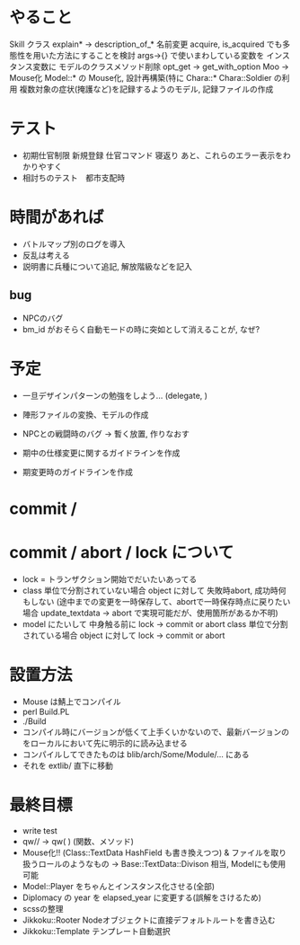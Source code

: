
# やること

Skill クラス
    explain* -> description_of_* 名前変更
    acquire, is_acquired でも多態性を用いた方法にすることを検討
    args->{} で使いまわしている変数を インスタンス変数に
    モデルのクラスメソッド削除
    opt_get -> get_with_option
    Moo   -> Mouse化
    Model::* の Mouse化, 設計再構築(特に Chara::*
    Chara::Soldier の利用
    複数対象の症状(掩護など)を記録するようのモデル, 記録ファイルの作成

# テスト
* 初期仕官制限
  新規登録
  仕官コマンド
  寝返り
  あと、これらのエラー表示をわかりやすく
* 相討ちのテスト　都市支配時

# 時間があれば
* バトルマップ別のログを導入
* 反乱は考える
* 説明書に兵種について追記, 解放階級などを記入

## bug
* NPCのバグ
* bm_id がおそらく自動モードの時に突如として消えることが, なぜ?

# 予定

* 一旦デザインパターンの勉強をしよう...
(delegate, )

* 陣形ファイルの変換、モデルの作成

* NPCとの戦闘時のバグ
-> 暫く放置, 作りなおす

* 期中の仕様変更に関するガイドラインを作成
* 期変更時のガイドラインを作成

# commit / 

# commit / abort / lock について
* lock = トランザクション開始でだいたいあってる
* class 単位で分割されていない場合
object に対して 失敗時abort, 成功時何もしない
  (途中までの変更を一時保存して、abortで一時保存時点に戻りたい場合
    update_textdata -> abort で実現可能だが、使用箇所があるか不明)
* model にたいして 中身触る前に lock -> commit or abort
class 単位で分割されている場合
object に対して lock -> commit or abort

# 設置方法

* Mouse は鯖上でコンパイル
* perl Build.PL
* ./Build
* コンパイル時にバージョンが低くて上手くいかないので、最新バージョンのをローカルにおいて先に明示的に読み込ませる
* コンパイルしてできたものは blib/arch/Some/Module/... にある
* それを extlib/ 直下に移動

# 最終目標
* write test
* qw// -> qw( ) (関数、メソッド)
* Mouse化!! (Class::TextData HashField も書き換えつつ)
  & ファイルを取り扱うロールのようなもの -> Base::TextData::Divison 相当, Modelにも使用可能
* Model::Player をちゃんとインスタンス化させる(全部)
* Diplomacy の year を elapsed_year に変更する(誤解をさけるため)
* scssの整理
* Jikkoku::Rooter Nodeオブジェクトに直接デフォルトルートを書き込む
* Jikkoku::Template テンプレート自動選択

